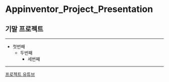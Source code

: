 # Appinventor_Project_Presentation
## 기말 프로젝트
***
* 첫번째
  * 두번째
    * 세번째

***

[프로젝트 유튜브](youtube.com)
